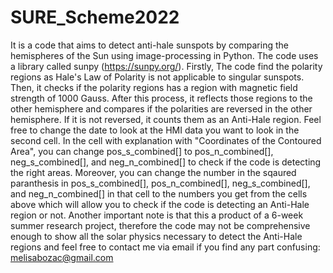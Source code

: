 # SURE_Scheme2022
It is a code that aims to detect anti-hale sunspots by comparing the hemispheres of the Sun using image-processing in Python. The code uses a library called sunpy (https://sunpy.org/).
Firstly, The code find the polarity regions as Hale's Law of Polarity is not applicable to singular sunspots. Then, it checks if the polarity regions has a region with magnetic field strength of 1000 Gauss. After this process, it reflects those regions to the other hemisphere and compares if the polarities are reversed in the other hemisphere. If it is not reversed, it counts them as an Anti-Hale region. 
Feel free to change the date to look at the HMI data you want to look in the second cell.
In the cell with explanation with "Coordinates of the Contoured Area", you can change pos_s_combined[] to pos_n_combined[], neg_s_combined[], and neg_n_combined[] to check if the code is detecting the right areas.
Moreover, you can change the number in the sqaured paranthesis in pos_s_combined[], pos_n_combined[], neg_s_combined[], and neg_n_combined[] in that cell to the numbers you get from the cells above which will allow you to check if the code is detecting an Anti-Hale  region or not.
Another important note is that this a product of a 6-week summer research project, therefore the code may not be comprehensive enough to show all the solar physics necessary to detect the Anti-Hale regions and feel free to contact me via email if you find any part confusing: melisabozac@gmail.com
